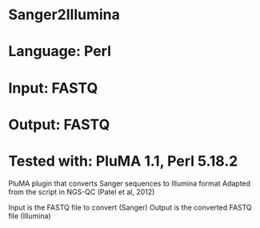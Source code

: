 # Sanger2Illumina
# Language: Perl
# Input: FASTQ
# Output: FASTQ
# Tested with: PluMA 1.1,  Perl 5.18.2

PluMA plugin that converts Sanger sequences to Illumina format
Adapted from the script in NGS-QC (Patel et al, 2012)

Input is the FASTQ file to convert (Sanger)
Output is the converted FASTQ file (Illumina)
